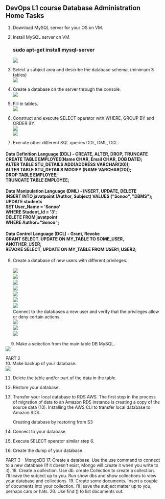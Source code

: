 <h2>DevOps L1 course Database Administration Home Tasks</h2>
<head>

1. Download MySQL server for your OS on VM. 
2. Install MySQL server on VM.</br><h3>sudo apt-get install mysql-server</h3><img src="https://github.com/korotetskiy/img/blob/main/db1.png"></br>
3. Select a subject area and describe the database schema, (minimum 3 tables)</br><img src="https://github.com/korotetskiy/img/blob/main/db3.png"></br><head>
4. Create a database on the server through the console.</br><img src="https://github.com/korotetskiy/img/blob/main/db2-1.png"><head>
5. Fill in tables.</br><img src="https://github.com/korotetskiy/img/blob/main/db4.png"></br><head>  
6. Construct and execute SELECT operator with WHERE, GROUP BY and ORDER BY.</br><img src="https://github.com/korotetskiy/img/blob/main/db6.png"></br><head>
<img src="https://github.com/korotetskiy/img/blob/main/db6-1.png"></br><head>
    
7. Execute other different SQL queries DDL, DML, DCL.</br><head>
<h4>Data Definition Language (DDL) -  CREATE,    ALTER,    DROP,   TRUNCATE</br>
    CREATE TABLE EMPLOYEE(Name CHAR, Email CHAR, DOB DATE);</br>  
    ALTER TABLE STU_DETAILS ADD(ADDRESS VARCHAR(20));</br>  
    ALTER TABLE STU_DETAILS MODIFY (NAME VARCHAR(20)); </br> 
    DROP TABLE EMPLOYEE;</br>
    TRUNCATE TABLE EMPLOYEE;</h4>   

<h4>Data Manipulation Language (DML) - INSERT, UPDATE, DELETE</br>
    INSERT INTO javatpoint (Author, Subject) VALUES ("Sonoo", "DBMS"); </br> 
    UPDATE students    </br>
    SET User_Name = 'Sonoo' </br>   
    WHERE Student_Id = '3';</br>
    DELETE FROM javatpoint</br>  
    WHERE Author="Sonoo";</h4>

<h4>Data Control Language (DCL) - Grant, Revoke</br>
      GRANT SELECT, UPDATE ON MY_TABLE TO SOME_USER, ANOTHER_USER; </br>
      REVOKE SELECT, UPDATE ON MY_TABLE FROM USER1, USER2;</br> </h4>

8. Create a database of new users with different privileges.</br></br><img src="https://github.com/korotetskiy/img/blob/main/db8.png"></br><head>
  <img src="https://github.com/korotetskiy/img/blob/main/db8-1.png"></br><head>
  <img src="https://github.com/korotetskiy/img/blob/main/db8-2.png"></br><head>
  <img src="https://github.com/korotetskiy/img/blob/main/db8-3.png"></br><head>
  <img src="https://github.com/korotetskiy/img/blob/main/db8-4.png"></br><head>
  <img src="https://github.com/korotetskiy/img/blob/main/db8-5.png"></br><head>
  <img src="https://github.com/korotetskiy/img/blob/main/db8-6.png"></br><head>
Connect to the databases a new user and verify that the privileges allow or deny certain actions.</br><img src="https://github.com/korotetskiy/img/blob/main/db8-7.png"></br><head><img src="https://github.com/korotetskiy/img/blob/main/db8-7-1.png"></br><head><img src="https://github.com/korotetskiy/img/blob/main/db8-8.png"></br><head>   
 
 
9. Make a selection from the main table DB MySQL.</br><head>
<img src="https://github.com/korotetskiy/img/blob/main/db-9.png"></br><head>
 

PART 2</br>
10. Make backup of your database.</br><img src="https://github.com/korotetskiy/img/blob/main/db9.png"></br><head>
 
11. Delete the table and/or part of the data in the table.
 
12. Restore your database.
 
13. Transfer your local database to RDS AWS.
      The first step in the process of migration of data to an Amazon RDS instance is creating a copy of the source data (10).
     Installing the AWS CLI to transfer local database to Amazon RDS:
      
    Creating database by restoring from S3
 
 




  
      
14. Connect to your database.
15. Execute SELECT operator similar step 6.
16. Create the dump of your database.

PART 3 – MongoDB
17. Create a database. Use the use command to connect to a new database (If it doesn't exist, Mongo will create it when you write to it).
18. Create a collection. Use db. create Collection to create a collection. I'll leave the subject up to you. Run show dbs and show collections to view your database and collections.
19. Create some documents. Insert a couple of documents into your collection. I'll leave the subject matter up to you, perhaps cars or hats.
20. Use find () to list documents out.
